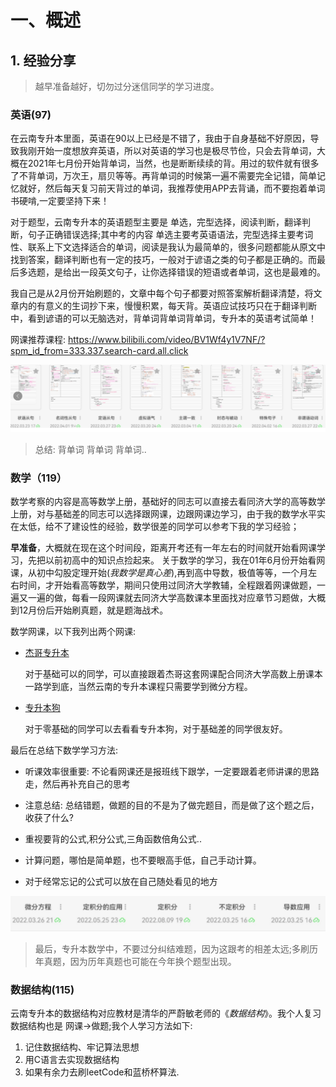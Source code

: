 # 一、概述

## 1. 经验分享

> 越早准备越好，切勿过分迷信同学的学习进度。

### 英语(97)

  在云南专升本里面，英语在90以上已经是不错了，我由于自身基础不好原因，导致我刚开始一度想放弃英语，所以对英语的学习也是极尽节俭，只会去背单词，大概在2021年七月份开始背单词，当然，也是断断续续的背。用过的软件就有很多了不背单词，万次王，扇贝等等。再背单词的时候第一遍不需要完全记错，简单记忆就好，然后每天复习前天背过的单词，我推荐使用APP去背诵，而不要抱着单词书硬啃,一定要坚持下来！

  对于题型，云南专升本的英语题型主要是 单选，完型选择，阅读判断，翻译判断，句子正确错误选择;其中考的内容 单选主要考英语语法，完型选择主要考词性、联系上下文选择适合的单词，阅读是我认为最简单的，很多问题都能从原文中找到答案，翻译判断也有一定的技巧，一般对于谚语之类的句子都是正确的。而最后多选题，是给出一段英文句子，让你选择错误的短语或者单词，这也是最难的。

  我自己是从2月份开始刷题的，文章中每个句子都要对照答案解析翻译清楚，将文章内的有意义的生词抄下来，慢慢积累，每天背。英语应试技巧只在于翻译判断中，看到谚语的可以无脑选对，背单词背单词背单词，专升本的英语考试简单！

网课推荐课程: https://www.bilibili.com/video/BV1Wf4y1V7NF/?spm_id_from=333.337.search-card.all.click

![image-20230407170516204](https://raw.githubusercontent.com/Janeonly300/codeImg/main/img/image-20230407170516204.png)

> 总结: 背单词 背单词 背单词..

  ### 数学（119）

   数学考察的内容是高等数学上册，基础好的同志可以直接去看同济大学的高等数学上册，对与基础差的同志可以选择跟网课，边跟网课边学习，由于我的数学水平实在太低，给不了建设性的经验，数学很差的同学可以参考下我的学习经验；

  **早准备**，大概就在现在这个时间段，距离开考还有一年左右的时间就开始看网课学习，先把以前初高中的知识点捡起来。 关于数学的学习，我在01年6月份开始看网课，从初中勾股定理开始(*我数学是真心差*),再到高中导数，极值等等，一个月左右时间，才开始看高等数学，期间只使用过同济大学教辅，全程跟着网课做题，一遍又一遍的做，每看一段网课就去同济大学高数课本里面找对应章节习题做，大概到12月份后开始刷真题，就是题海战术。

  数学网课，以下我列出两个网课: 

- [杰哥专升本](https://www.bilibili.com/video/BV1Up4y1Y76a/?spm_id_from=333.337.search-card.all.click)

  对于基础可以的同学，可以直接跟着杰哥这套网课配合同济大学高数上册课本一路学到底，当然云南的专升本课程只需要学到微分方程。

- [专升本狗](https://space.bilibili.com/497150461?spm_id_from=333.337.0.0)

  对于零基础的同学可以去看看专升本狗，对于基础差的同学很友好。

最后在总结下数学学习方法: 

- 听课效率很重要: 不论看网课还是报班线下跟学，一定要跟着老师讲课的思路走，然后再补充自己的思考
- 注意总结: 总结错题，做题的目的不是为了做完题目，而是做了这个题之后，收获了什么? 
- 重视要背的公式,积分公式,三角函数倍角公式..
- 计算问题，哪怕是简单题，也不要眼高手低，自己手动计算。

- 对于经常忘记的公式可以放在自己随处看见的地方

![image-20230407173605565](https://raw.githubusercontent.com/Janeonly300/codeImg/main/img/image-20230407173605565.png)

> 最后，专升本数学中，不要过分纠结难题，因为这跟考的相差太远;多刷历年真题，因为历年真题也可能在今年换个题型出现。

### 数据结构(115)

​	云南专升本的数据结构对应教材是清华的严蔚敏老师的《*数据结构*》。我个人复习数据结构也是 网课->做题;我个人学习方法如下: 

1. 记住数据结构、牢记算法思想
2. 用C语言去实现数据结构
3. 如果有余力去刷leetCode和蓝桥杯算法.





  





